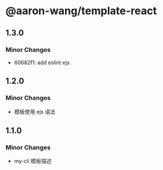 # @aaron-wang/template-react

## 1.3.0

### Minor Changes

- 60682f1: add eslint ejs

## 1.2.0

### Minor Changes

- 模板使用 ejs 语法

## 1.1.0

### Minor Changes

- my-cli 模板描述
